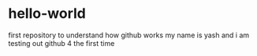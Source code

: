 # hello-world
first repository to understand how github works
my name is yash and i am testing out github 4 the first time
